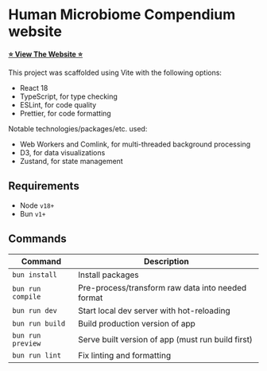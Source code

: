 # Human Microbiome Compendium website

[**⭐️ View The Website ⭐️**](https://microbiomap.org/)

This project was scaffolded using Vite with the following options:

- React 18
- TypeScript, for type checking
- ESLint, for code quality
- Prettier, for code formatting

Notable technologies/packages/etc. used:

- Web Workers and Comlink, for multi-threaded background processing
- D3, for data visualizations
- Zustand, for state management

## Requirements

- Node `v18+`
- Bun `v1+`

## Commands

| Command           | Description                                       |
| ----------------- | ------------------------------------------------- |
| `bun install`     | Install packages                                  |
| `bun run compile` | Pre-process/transform raw data into needed format |
| `bun run dev`     | Start local dev server with hot-reloading         |
| `bun run build`   | Build production version of app                   |
| `bun run preview` | Serve built version of app (must run build first) |
| `bun run lint`    | Fix linting and formatting                        |
